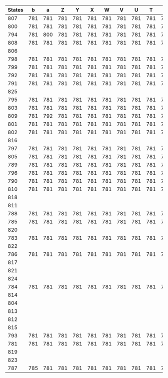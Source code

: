 | States | b | a | Z | Y | X | W | V | U | T | S | R | Q | P | O | N | M | L | K | B | } | D | k | 0 | l | 1 | m | 2 | n | 3 | o | 4 | C | 6 | q | p | 5 | A | { | z | y | > | x | = | w | < | v | ; | u | t | 9 | s | 8 | r | 7 | ! | . | i | E | ( | c | F | ) | d | * | e | + | f | , | g | - | h | / | j | G | H | I | J |
| --- | --- | --- | --- | --- | --- | --- | --- | --- | --- | --- | --- | --- | --- | --- | --- | --- | --- | --- | --- | --- | --- | --- | --- | --- | --- | --- | --- | --- | --- | --- | --- | --- | --- | --- | --- | --- | --- | --- | --- | --- | --- | --- | --- | --- | --- | --- | --- | --- | --- | --- | --- | --- | --- | --- | --- | --- | --- | --- | --- | --- | --- | --- | --- | --- | --- | --- | --- | --- | --- | --- | --- | --- | --- | --- | --- | --- | --- |
| 807 |781|781|781|781|781|781|781|781|781|781|781|781|781|781|781|781|781|781|781||781|781|781|781|781|781|781|781|781|781|781|781|781|781|781|781|781||781|781||781||781||781||781|781|781|781|781|781|781|||781|781||781|781||781||781||781||781||781||781|781|781|781|781|
| 800 |781|781|781|781|781|781|781|781|781|781|781|781|781|781|781|781|781|781|781||781|781|781|781|781|781|781|807|781|781|781|781|781|781|781|781|781||781|781||781||781||781||781|781|781|781|781|781|781|||781|781||781|781||781||781||781||781||781||781|781|781|781|781|
| 794 |781|800|781|781|781|781|781|781|781|781|781|781|781|781|781|781|781|781|781||781|781|781|781|781|781|781|781|781|781|781|781|781|781|781|781|781||781|781||781||781||781||781|781|781|781|781|781|781|||781|781||781|781||781||781||781||781||781||781|781|781|781|781|
| 808 |781|781|781|781|781|781|781|781|781|781|781|781|781|781|781|781|781|781|781||781|781|781|781|781|781|781|781|781|781|781|781|781|781|781|781|781||781|781||781||781||781||781|781|781|781|781|781|781|||781|781||781|781||781||781||781||781||781||781|781|781|781|781|
| 806 |||||||||||||||||||||||806||806||806||806||806||806|||806||||||||||||||806||806||806||||||||||||||||||||||||
| 798 |781|781|781|781|781|781|781|781|781|781|781|781|781|781|781|781|781|781|781||781|781|781|781|781|781|781|781|781|781|781|781|781|781|781|781|781||781|781||781||781||781||781|781|781|781|781|781|781|||781|781||781|781||781||781||781||781||781||781|781|781|781|781|
| 799 |781|781|781|781|781|781|781|781|781|781|781|781|781|781|781|781|781|781|781||781|781|781|781|781|781|781|781|781|781|781|781|781|781|781|781|781||781|781||781||781||781||781|781|781|781|781|781|781|||781|781||781|781||781||794||781||781||781||781|781|781|781|781|
| 792 |781|781|781|781|781|781|781|781|781|781|781|781|781|781|781|781|781|781|781||781|781|781|781|781|781|781|781|781|781|781|781|781|781|781|781|781||781|781||781||781||781||781|808|781|781|781|781|781|||781|781||781|781||781||781||781||781||781||781|781|781|781|781|
| 791 |781|781|781|781|781|781|781|781|781|781|781|781|781|781|781|781|781|781|781||781|781|781|781|781|781|781|781|781|781|781|781|781|781|781|781|781||781|781||781||781||781||781|781|781|781|781|781|781|||781|781||781|781||781||781||781||781||781||781|781|781|781|781|
| 825 |||||||||||||||||||||||806||806||806||806||806||806|||806||||||||||||||806||806||806||||||||||||||||||||||||
| 795 |781|781|781|781|781|781|781|781|781|781|781|781|781|781|781|781|781|781|781||781|781|781|781|781|781|781|781|781|781|781|781|781|781|781|781|781||781|781||781||781||781||781|781|781|781|781|781|781|||781|781||781|781||781||798||781||781||781||781|781|781|781|781|
| 803 |781|781|781|781|781|781|781|781|781|781|781|781|781|781|781|781|781|781|781||781|781|781|799|781|781|781|781|781|781|781|781|781|781|781|781|781||781|781||781||781||781||781|781|781|781|781|781|781|||781|781||781|781||781||781||781||781||781||781|781|781|781|781|
| 809 |781|792|781|781|781|781|781|781|781|781|781|781|781|781|781|781|781|781|781||781|781|781|781|781|781|781|781|781|781|781|781|781|781|781|781|781||781|781||781||781||781||781|781|781|781|781|781|781|||781|781||781|781||781||781||781||781||781||781|781|781|781|781|
| 801 |781|781|781|781|781|781|781|781|781|781|781|781|781|781|781|781|781|781|781||781|781|781|781|781|781|781|781|781|781|781|781|781|781|781|781|781||781|781||781||781||781||781|781|781|781|781|781|781|||781|781||781|781||781||791||781||781||781||781|781|781|781|781|
| 802 |781|781|781|781|781|781|781|781|781|781|781|781|781|781|781|781|781|781|781||781|781|781|781|781|781|781|781|781|781|781|781|781|781|781|781|781||781|781||781||781||781||781|781|781|781|781|781|781|||781|781||781|781||781||781||781||781||781||781|781|781|781|781|
| 816 |||||||||||||||||||||||816||816||816||816||816||816|||816||||||||||||||816||816||816||||825||||||||||||||||||||
| 797 |781|781|781|781|781|781|781|781|781|781|781|781|781|781|781|781|781|781|781||781|781|781|795|781|781|781|781|781|781|781|781|781|781|781|781|781||781|781||781||781||781||781|781|781|781|781|781|781|||781|781||781|781||781||781||781||781||781||781|781|781|781|781|
| 805 |781|781|781|781|781|781|781|781|781|781|781|781|781|781|781|781|781|781|781||781|781|781|781|781|781|781|781|781|803|781|781|781|781|781|781|781||781|781||781||781||781||781|781|781|781|781|781|781|||781|781||781|781||781||781||781||781||781||781|781|781|781|781|
| 789 |781|781|781|781|781|781|781|781|781|781|781|781|781|781|781|781|781|781|781||781|781|781|781|781|781|781|781|781|809|781|781|781|781|781|781|781||781|781||781||781||781||781|781|781|781|781|781|781|||781|781||781|781||781||781||781||781||781||781|781|781|781|781|
| 796 |781|781|781|781|781|781|781|781|781|781|781|781|781|781|781|781|781|781|781||781|781|781|781|781|781|781|781|781|781|781|781|781|781|781|781|781||781|781||781||781||781||781|781|781|801|781|781|781|||781|781||781|781||781||781||781||781||781||781|781|781|781|781|
| 790 |781|781|781|781|781|781|781|781|781|781|781|781|781|781|781|781|781|781|781||781|781|781|781|781|781|781|781|781|781|781|781|781|781|781|781|781||781|781||781||781||781||781|781|781|781|781|781|781|||781|781||781|781||781||781||781||781||781||781|781|781|781|781|
| 810 |781|781|781|781|781|781|781|781|781|781|781|781|781|781|781|781|781|781|781||781|781|781|781|781|781|781|781|781|781|781|781|781|781|781|781|781||781|781||781||781||781||781|802|781|781|781|781|781|||781|781||781|781||781||781||781||781||781||781|781|781|781|781|
| 818 |||||||||||||||||||||||816||816||816||816||816||816|||816||||||||||||||816||816||816||||||||||||||||||||||||
| 811 ||||||||||||||||||||||||||||||||||||||||||||||||||||||||||||||||||||||||||||||
| 788 |781|781|781|781|781|781|781|781|781|781|781|781|781|781|781|781|781|781|781||781|781|781|781|781|781|781|781|781|781|781|781|781|781|781|781|781||781|781||781||781||781||781|781|781|781|781|781|781|||797|781||781|781||781||781||781||781||781||781|781|781|781|781|
| 785 |781|781|781|781|781|781|781|781|781|781|781|781|781|781|781|781|781|781|781||781|781|781|781|781|781|781|781|781|805|781|781|781|781|781|781|781||781|781||781||781||781||781|781|781|781|781|781|781|||781|781||781|781||781||781||781||781||781||781|781|781|781|781|
| 820 ||||||||||||||||||||||||||||||||||||||||||||||||||||||||||||||||||||||||||||||
| 783 |781|781|781|781|781|781|781|781|781|781|781|781|781|781|781|781|781|781|781||781|781|781|789|781|781|781|781|781|781|781|781|781|781|781|781|781||781|781||781||781||781||781|781|781|781|781|781|781|||781|781||781|781||781||781||781||781||781||781|781|781|781|781|
| 822 ||||||||||||||||||||||||||||||||||||||||||||||||||||||||||||||||||||||||||||||
| 786 |781|781|781|781|781|781|781|781|781|781|781|781|781|781|781|781|781|781|781||781|781|781|796|781|781|781|781|781|781|781|781|781|781|781|781|781||781|781||781||781||781||781|781|781|781|781|781|781|||781|781||781|781||781||781||781||781||781||781|781|781|781|781|
| 817 ||||||||||||||||||||||||||||||||||||||||||||||||||||||||||||||||||||||||||||||
| 821 ||||||||||||||||||||||||||||||||||||||||||||||||||||||||||||||||||||||||||||||
| 824 ||||||||||||||||||||||||||||||||||||||||||||||||||||||||||||||||||||||||||||||
| 784 |781|781|781|781|781|781|781|781|781|781|781|781|781|781|781|781|781|781|781||781|781|781|781|781|781|781|810|781|781|781|781|781|781|781|781|781||781|781||781||781||781||781|781|781|781|781|781|781|||781|781||781|781||781||781||790||781||781||781|781|781|781|781|
| 814 |||||||||||||||||||||||||||||||||||||||||||811|||||||||||||||||||||||||||||||||||
| 804 |||||||||||||||||||||||804||804||804||804||804||804|||804||||||||||||||804||804||804||818||||||||||||||||||||||
| 813 ||||||||||||||||||||||||||||||||||||||||||||||||||||||||||||||||||||||||||||||
| 812 |||||||||||||||||||||||||||||||||||||||||||811|||||||||||||||||||||||||||||||||||
| 815 |||||||||||||||||||||||||||||||||||||||||||811|||||||||||||||||||||||||||||||||||
| 793 |781|781|781|781|781|781|781|781|781|781|781|781|781|781|781|781|781|781|781||781|781|781|781|781|781|781|781|781|781|781|781|781|781|781|781|781||781|781||781||781||781||781|781|781|781|781|781|781|||781|781||781|781||781||781||781||781||788||781|781|781|781|781|
| 781 |781|781|781|781|781|781|781|781|781|781|781|781|781|781|781|781|781|781|781||781|781|781|781|781|781|781|781|781|781|781|781|781|781|781|781|781||781|781||781||781||781||781|781|781|781|781|781|781|||781|781||781|781||781||781||781||781||781||781|781|781|781|781|
| 819 ||||||||||||||||||||||||||||||||||||||||||||||||||||||||||||||||||||||||||||||
| 823 ||||||||||||||||||||||||||||||||||||||||||||||||||||||||||||||||||||||||||||||
| 787 |785|781|781|781|781|781|781|781|781|781|781|781|781|781|781|781|781|781|781|823|781|781|804|781|804|781|804|781|804|781|804|781|804|781|781|804|781|819|781|781|812|781|815|793|812|781|813|781|781|804|781|804|781|804|814||784|781|824|781|781|821|781|817|786|822|783|820|781|822|781|817|781|781|781|781|781|
